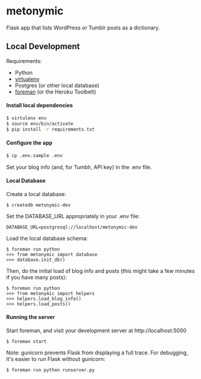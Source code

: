 metonymic
==================

Flask app that lists WordPress or Tumblr posts as a dictionary.

## Local Development

Requirements:

* Python
* [virtualenv](https://pypi.python.org/pypi/virtualenv)
* Postgres (or other local database)
* [foreman](https://github.com/ddollar/foreman.git) (or the Heroku Toolbelt)

#### Install local dependencies

```bash
$ virtulenv env
$ source env/bin/activate
$ pip install -r requirements.txt
```

#### Configure the app

```bash
$ cp .env.sample .env
```

Set your blog info (and, for Tumblr, API key) in the .env file.

#### Local Database 

Create a local database:

```
$ createdb metonymic-dev
```

Set the DATABASE_URL appropriately in your .env file:

```
DATABASE_URL=postgresql://localhost/metonymic-dev
```

Load the local database schema:

```
$ foreman run python
>>> from metonymic import database
>>> database.init_db()
```

Then, do the initial load of blog info and posts (this might take a few minutes if you have many posts):
```
$ foreman run python
>>> from metonymic import helpers
>>> helpers.load_blog_info()
>>> helpers.load_posts()
```

#### Running the server

Start foreman, and visit your development server at http://localhost:5000

```
$ foreman start
```

Note: gunicorn prevents Flask from displaying a full trace. For debugging, it's easier to run Flask without gunicorn:

```
$ foreman run python runserver.py
```